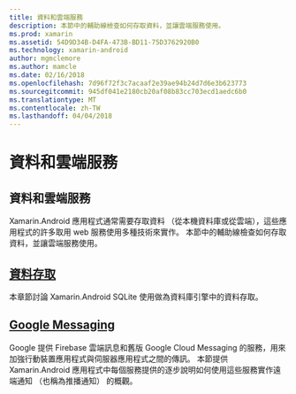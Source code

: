 ```yaml
---
title: 資料和雲端服務
description: 本節中的輔助線檢查如何存取資料，並讓雲端服務使用。
ms.prod: xamarin
ms.assetid: 54D9D34B-D4FA-473B-BD11-75D3762920B0
ms.technology: xamarin-android
author: mgmclemore
ms.author: mamcle
ms.date: 02/16/2018
ms.openlocfilehash: 7d96f72f3c7acaaf2e39ae94b24d7d6e3b623773
ms.sourcegitcommit: 945df041e2180cb20af08b83cc703ecd1aedc6b0
ms.translationtype: MT
ms.contentlocale: zh-TW
ms.lasthandoff: 04/04/2018
---
```

# <a name="data-and-cloud-services"></a>資料和雲端服務

## <a name="data-and-cloud-services"></a>資料和雲端服務

Xamarin.Android 應用程式通常需要存取資料 （從本機資料庫或從雲端），這些應用程式的許多取用 web 服務使用多種技術來實作。 本節中的輔助線檢查如何存取資料，並讓雲端服務使用。

## <a name="data-accessandroiddata-clouddata-accessindexmd"></a>[資料存取](~/android/data-cloud/data-access/index.md)

本章節討論 Xamarin.Android SQLite 使用做為資料庫引擎中的資料存取。
 
## <a name="google-messagingandroiddata-cloudgoogle-messagingindexmd"></a>[Google Messaging](~/android/data-cloud/google-messaging/index.md)

Google 提供 Firebase 雲端訊息和舊版 Google Cloud Messaging 的服務，用來加強行動裝置應用程式與伺服器應用程式之間的傳訊。 本節提供 Xamarin.Android 應用程式中每個服務提供的逐步說明如何使用這些服務實作遠端通知 （也稱為推播通知） 的概觀。


